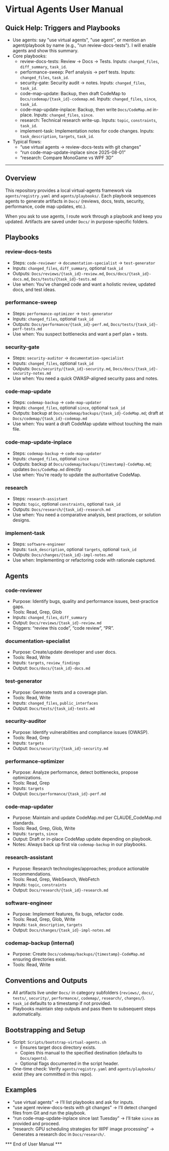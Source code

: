 # Virtual Agents User Manual

## Quick Help: Triggers and Playbooks
- Use agents: say "use virtual agents", "use agent", or mention an agent/playbook by name (e.g., "run review-docs-tests"). I will enable agents and show this summary.
- Core playbooks:
  - review-docs-tests: Review → Docs → Tests. Inputs: `changed_files`, `diff_summary`, `task_id`.
  - performance-sweep: Perf analysis → perf tests. Inputs: `changed_files`, `task_id`.
  - security-gate: Security audit → notes. Inputs: `changed_files`, `task_id`.
  - code-map-update: Backup, then draft CodeMap to `Docs/codemap/{task_id}-codemap.md`. Inputs: `changed_files`, `since`, `task_id`.
  - code-map-update-inplace: Backup, then write `Docs/CodeMap.md` in-place. Inputs: `changed_files`, `since`.
  - research: Technical research write-up. Inputs: `topic`, `constraints`, `task_id`.
  - implement-task: Implementation notes for code changes. Inputs: `task_description`, `targets`, `task_id`.
- Typical flows:
  - “use virtual agents → review-docs-tests with git changes”
  - “run code-map-update-inplace since 2025-08-01”
  - “research: Compare MonoGame vs WPF 3D”

---

## Overview
This repository provides a local virtual-agents framework via `agents/registry.yaml` and `agents/playbooks/`. Each playbook sequences agents to generate artifacts in `Docs/` (reviews, docs, tests, security, performance, code map updates, etc.).

When you ask to use agents, I route work through a playbook and keep you updated. Artifacts are saved under `Docs/` in purpose-specific folders.

## Playbooks

### review-docs-tests
- Steps: `code-reviewer` → `documentation-specialist` → `test-generator`
- Inputs: `changed_files`, `diff_summary`, optional `task_id`
- Outputs: `Docs/reviews/{task_id}-review.md`, `Docs/docs/{task_id}-docs.md`, `Docs/tests/{task_id}-tests.md`
- Use when: You’ve changed code and want a holistic review, updated docs, and test ideas.

### performance-sweep
- Steps: `performance-optimizer` → `test-generator`
- Inputs: `changed_files`, optional `task_id`
- Outputs: `Docs/performance/{task_id}-perf.md`, `Docs/tests/{task_id}-perf-tests.md`
- Use when: You suspect bottlenecks and want a perf plan + tests.

### security-gate
- Steps: `security-auditor` → `documentation-specialist`
- Inputs: `changed_files`, optional `task_id`
- Outputs: `Docs/security/{task_id}-security.md`, `Docs/docs/{task_id}-security-notes.md`
- Use when: You need a quick OWASP-aligned security pass and notes.

### code-map-update
- Steps: `codemap-backup` → `code-map-updater`
- Inputs: `changed_files`, optional `since`, optional `task_id`
- Outputs: backup at `Docs/codemap/backups/{task_id}-CodeMap.md`; draft at `Docs/codemap/{task_id}-codemap.md`
- Use when: You want a draft CodeMap update without touching the main file.

### code-map-update-inplace
- Steps: `codemap-backup` → `code-map-updater`
- Inputs: `changed_files`, optional `since`
- Outputs: backup at `Docs/codemap/backups/{timestamp}-CodeMap.md`; updates `Docs/CodeMap.md` directly
- Use when: You’re ready to update the authoritative CodeMap.

### research
- Steps: `research-assistant`
- Inputs: `topic`, optional `constraints`, optional `task_id`
- Outputs: `Docs/research/{task_id}-research.md`
- Use when: You need a comparative analysis, best practices, or solution designs.

### implement-task
- Steps: `software-engineer`
- Inputs: `task_description`, optional `targets`, optional `task_id`
- Outputs: `Docs/changes/{task_id}-impl-notes.md`
- Use when: Implementing or refactoring code with rationale captured.

## Agents

### code-reviewer
- Purpose: Identify bugs, quality and performance issues, best-practice gaps.
- Tools: Read, Grep, Glob
- Inputs: `changed_files`, `diff_summary`
- Output: `Docs/reviews/{task_id}-review.md`
- Triggers: “review this code”, “code review”, “PR”.

### documentation-specialist
- Purpose: Create/update developer and user docs.
- Tools: Read, Write
- Inputs: `targets`, `review_findings`
- Output: `Docs/docs/{task_id}-docs.md`

### test-generator
- Purpose: Generate tests and a coverage plan.
- Tools: Read, Write
- Inputs: `changed_files`, `public_interfaces`
- Output: `Docs/tests/{task_id}-tests.md`

### security-auditor
- Purpose: Identify vulnerabilities and compliance issues (OWASP).
- Tools: Read, Grep
- Inputs: `targets`
- Output: `Docs/security/{task_id}-security.md`

### performance-optimizer
- Purpose: Analyze performance, detect bottlenecks, propose optimizations.
- Tools: Read, Grep
- Inputs: `targets`
- Output: `Docs/performance/{task_id}-perf.md`

### code-map-updater
- Purpose: Maintain and update CodeMap.md per CLAUDE_CodeMap.md standards.
- Tools: Read, Grep, Glob, Write
- Inputs: `targets`, `since`
- Output: Draft or in-place CodeMap update depending on playbook.
- Notes: Always back up first via `codemap-backup` in our playbooks.

### research-assistant
- Purpose: Research technologies/approaches; produce actionable recommendations.
- Tools: Read, Grep, WebSearch, WebFetch
- Inputs: `topic`, `constraints`
- Output: `Docs/research/{task_id}-research.md`

### software-engineer
- Purpose: Implement features, fix bugs, refactor code.
- Tools: Read, Grep, Glob, Write
- Inputs: `task_description`, `targets`
- Output: `Docs/changes/{task_id}-impl-notes.md`

### codemap-backup (internal)
- Purpose: Create `Docs/codemap/backups/{timestamp}-CodeMap.md` ensuring directories exist.
- Tools: Read, Write

## Conventions and Outputs
- All artifacts live under `Docs/` in category subfolders (`reviews/`, `docs/`, `tests/`, `security/`, `performance/`, `codemap/`, `research/`, `changes/`).
- `task_id` defaults to a timestamp if not provided.
- Playbooks maintain step outputs and pass them to subsequent steps automatically.

## Bootstrapping and Setup
- Script: `Scripts/bootstrap-virtual-agents.sh`
  - Ensures target docs directory exists.
  - Copies this manual to the specified destination (defaults to `Docs/agents`).
  - Optional flags documented in the script header.
- One-time check: Verify `agents/registry.yaml` and `agents/playbooks/` exist (they are committed in this repo).

## Examples
- “use virtual agents” → I’ll list playbooks and ask for inputs.
- “use agent review-docs-tests with git changes” → I’ll detect changed files from Git and run the playbook.
- “run code-map-update-inplace since last Tuesday” → I’ll take `since` as provided and proceed.
- “research: GPU scheduling strategies for WPF image processing” → Generates a research doc in `Docs/research/`.

*** End of User Manual ***

